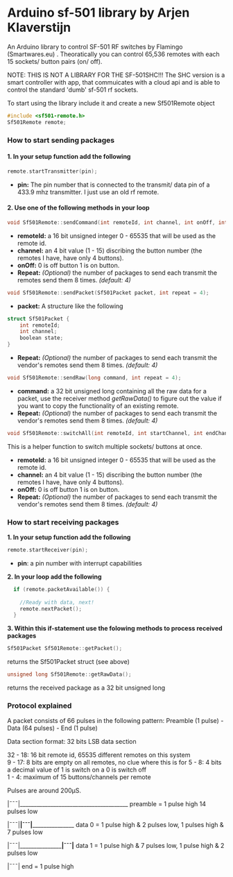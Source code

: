 # Arduino sf-501 library by Arjen Klaverstijn
An Arduino library to control SF-501 RF switches by Flamingo (Smartwares.eu) . Theoratically you can control 65,536 remotes with each 15 sockets/ button pairs (on/ off).

NOTE: THIS IS NOT A LIBRARY FOR THE SF-501SHC!!! The SHC version is a smart controller with app, that commuicates with a cloud api and is able to control the standard 'dumb' sf-501 rf sockets. 

To start using the library include it and create a new Sf501Remote object

```c++
#include <sf501-remote.h>
Sf501Remote remote;
```

### How to start sending packages

#### 1. In your setup function add the following
  ```c++
  remote.startTransmitter(pin);
  ```
  - **pin:** The pin number that is connected to the transmit/ data pin of a 433.9 mhz transmitter. I just use an old rf remote.
  
#### 2. Use one of the following methods in your loop
      
```c++
void Sf501Remote::sendCommand(int remoteId, int channel, int onOff, int repeat = 4);
```
- **remoteId:** a 16 bit unsigned integer 0 - 65535 that will be used as the remote id.
- **channel:** an 4 bit value (1 - 15) discribing the button number (the remotes I have, have only 4 buttons).  
- **onOff:** 0 is off button 1 is on button.  
- **Repeat:** *(Optional)* the number of packages to send each transmit the remotes send them 8 times. *(default: 4)*  

```c++
void Sf501Remote::sendPacket(Sf501Packet packet, int repeat = 4);
```
- **packet:** A structure like the following  

```c++
struct Sf501Packet {
	int remoteId;
	int channel;
	boolean state;
}
```
	
- **Repeat:** *(Optional)* the number of packages to send each transmit the vendor's remotes send them 8 times. *(default: 4)*  

```c++
void Sf501Remote::sendRaw(long command, int repeat = 4);
```  
- **command:** a 32 bit unsigned long containing all the raw data for a packet, use the receiver method *getRawData()* to figure out the value if you want to copy the functionality of an existing remote.  
- **Repeat:** *(Optional)* the number of packages to send each transmit the vendor's remotes send them 8 times. *(default: 4)* 

```c++
void Sf501Remote::switchAll(int remoteId, int startChannel, int endChannel, int onOff, int repeat = 4);
```
This is a helper function to switch multiple sockets/ buttons at once.  

- **remoteId:** a 16 bit unsigned integer 0 - 65535 that will be used as the remote id.
- **channel:** an 4 bit value (1 - 15) discribing the button number (the remotes I have, have only 4 buttons).  
- **onOff:** 0 is off button 1 is on button.  
- **Repeat:** *(Optional)* the number of packages to send each transmit the vendor's remotes send them 8 times. *(default: 4)* 
	
### How to start receiving packages

**1. In your setup function add the following**
  ```c++
  remote.startReceiver(pin);
  ```
  - **pin**: a pin number with interrupt capabilities

**2. In your loop add the following**
```c++
  if (remote.packetAvailable()) {
    
    //Ready with data, next!
    remote.nextPacket();
  }
```
**3. Within this if-statement use the folowing methods to process received packages**

```c++
Sf501Packet Sf501Remote::getPacket();
```
returns the Sf501Packet struct (see above)

```c++
unsigned long Sf501Remote::getRawData();
```
returns the received package as a 32 bit unsigned long

### Protocol explained

A packet consists of 66 pulses in the following pattern:
Preamble (1 pulse) - Data (64 pulses) - End (1 pulse)

Data section format:
32 bits LSB data section
	
32 - 18: 16 bit remote id, 65535 different remotes on this system  
9 - 17: 8 bits are empty on all remotes, no clue where this is for
5 - 8: 4 bits a decimal value of 1 is switch on a 0 is switch off  
1 - 4: maximum of 15 buttons/channels per remote

Pulses are around 200µS.

|¯¯¯|_______________________________________
preamble = 1 pulse high 14 pulses low

|¯¯¯|______|¯¯¯|_____________________
data 0 = 1 pulse high & 2 pulses low, 1 pulses high & 7 pulses low

|¯¯¯|_____________________|¯¯¯|______
data 1 = 1 pulse high & 7 pulses low, 1 pulse high & 2 pulses low

|¯¯¯|
end = 1 pulse high
